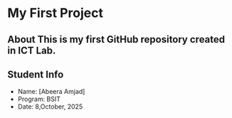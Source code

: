 # My First Project 
## About This is my first GitHub repository created in ICT Lab.
 ## Student Info
 - Name: [Abeera Amjad]
 - Program: BSIT 
- Date: 8,October, 2025

